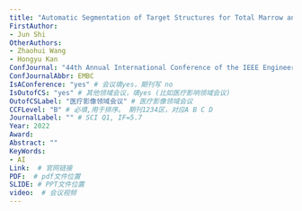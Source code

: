 ```yaml
---
title: "Automatic Segmentation of Target Structures for Total Marrow and Lymphoid Irradiation in Bone Marrow Transplantation"
FirstAuthor:
- Jun Shi
OtherAuthors:
- Zhaohui Wang
- Hongyu Kan
ConfJournal: "44th Annual International Conference of the IEEE Engineering in Medicine & Biology Society"
ConfJournalAbbr: EMBC
IsAConference: "yes" # 会议填yes，期刊写 no
IsOutofCS: "yes" # 其他领域会议，填yes (比如医疗影响领域会议)
OutofCSLabel: "医疗影像领域会议" # 医疗影像领域会议
CCFLevel: "B" # 必填,用于排序。 期刊1234区，对应A B C D
JournalLabel: "" # SCI Q1, IF=5.7 
Year: 2022
Award: 
Abstract: ""
KeyWords:
- AI
Link:  # 官网链接 
PDF:  # pdf文件位置
SLIDE: # PPT文件位置
video:  # 会议视频
---
```

